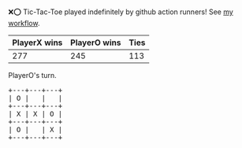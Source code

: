 :x::o: Tic-Tac-Toe played indefinitely by github action runners! See [my workflow](.github/workflows/play.yaml).

|PlayerX wins|PlayerO wins|Ties|
|-|-|-|
|277|245|113|

PlayerO's turn.

<pre>
+---+---+---+
| O |   |   |
+---+---+---+
| X | X | O |
+---+---+---+
| O |   | X |
+---+---+---+
</pre>